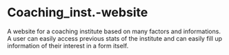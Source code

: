 # Coaching_inst.-website
A website for a coaching institute based on many factors and informations. A user can easily access previous stats of the institute and can easily fill up information of their interest in a form itself.
